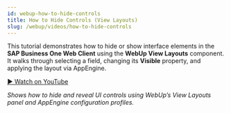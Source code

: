 ```yaml
---
id: webup-how-to-hide-controls
title: How to Hide Controls (View Layouts)
slug: /webup/videos/how-to-hide-controls
---
```


This tutorial demonstrates how to hide or show interface elements in the **SAP Business One Web Client** using the **WebUp View Layouts** component. It walks through selecting a field, changing its **Visible** property, and applying the layout via AppEngine.

[▶ Watch on YouTube](https://youtu.be/HBFxPcV0ris)

*Shows how to hide and reveal UI controls using WebUp’s View Layouts panel and AppEngine configuration profiles.*